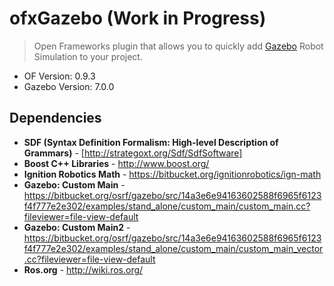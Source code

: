 # ofxGazebo (Work in Progress)
> Open Frameworks plugin that allows you to quickly add [Gazebo](http://gazebosim.org/) Robot Simulation to your project.

- OF Version: 0.9.3
- Gazebo Version: 7.0.0


## Dependencies
- **SDF (Syntax Definition Formalism: High-level Description of Grammars)** - [http://strategoxt.org/Sdf/SdfSoftware]
- **Boost C++ Libraries** - http://www.boost.org/
- **Ignition Robotics Math** - https://bitbucket.org/ignitionrobotics/ign-math
- **Gazebo: Custom Main** - https://bitbucket.org/osrf/gazebo/src/14a3e6e94163602588f6965f6123f4f777e2e302/examples/stand_alone/custom_main/custom_main.cc?fileviewer=file-view-default
- **Gazebo: Custom Main2** - https://bitbucket.org/osrf/gazebo/src/14a3e6e94163602588f6965f6123f4f777e2e302/examples/stand_alone/custom_main/custom_main_vector.cc?fileviewer=file-view-default
- **Ros.org** - http://wiki.ros.org/
